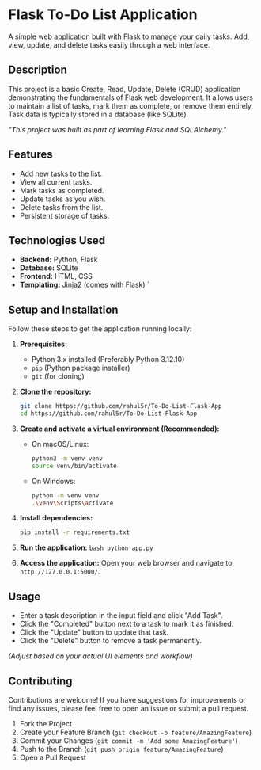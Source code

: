 # Flask To-Do List Application

A simple web application built with Flask to manage your daily tasks. Add, view, update, and delete tasks easily through a web interface.

## Description

This project is a basic Create, Read, Update, Delete (CRUD) application demonstrating the fundamentals of Flask web development. It allows users to maintain a list of tasks, mark them as complete, or remove them entirely. Task data is typically stored in a database (like SQLite).

*"This project was built as part of learning Flask and SQLAlchemy."*

## Features

* Add new tasks to the list.
* View all current tasks.
* Mark tasks as completed.
* Update tasks as you wish.
* Delete tasks from the list.
* Persistent storage of tasks.

## Technologies Used

* **Backend:** Python, Flask
* **Database:** SQLite
* **Frontend:** HTML, CSS
* **Templating:** Jinja2 (comes with Flask)
`
## Setup and Installation

Follow these steps to get the application running locally:

1.  **Prerequisites:**
    * Python 3.x installed (Preferably Python 3.12.10)
    * `pip` (Python package installer)
    * `git` (for cloning)

2.  **Clone the repository:**
    ```bash
    git clone https://github.com/rahul5r/To-Do-List-Flask-App
    cd https://github.com/rahul5r/To-Do-List-Flask-App
    ```

3.  **Create and activate a virtual environment (Recommended):**
    * On macOS/Linux:
        ```bash
        python3 -m venv venv
        source venv/bin/activate
        ```
    * On Windows:
        ```bash
        python -m venv venv
        .\venv\Scripts\activate
        ```

4.  **Install dependencies:**
    ```bash
    pip install -r requirements.txt
    ```

5.  **Run the application:**
        ```bash
        python app.py
        ```

6.  **Access the application:**
    Open your web browser and navigate to `http://127.0.0.1:5000/`.

## Usage

* Enter a task description in the input field and click "Add Task".
* Click the "Completed" button next to a task to mark it as finished.
* Click the "Update" button to update that task.
* Click the "Delete" button to remove a task permanently.

*(Adjust based on your actual UI elements and workflow)*

## Contributing

Contributions are welcome! If you have suggestions for improvements or find any issues, please feel free to open an issue or submit a pull request.

1.  Fork the Project
2.  Create your Feature Branch (`git checkout -b feature/AmazingFeature`)
3.  Commit your Changes (`git commit -m 'Add some AmazingFeature'`)
4.  Push to the Branch (`git push origin feature/AmazingFeature`)
5.  Open a Pull Request